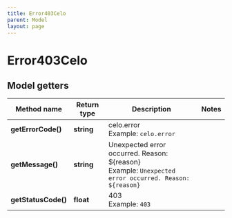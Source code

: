 ```yaml
---
title: Error403Celo
parent: Model
layout: page
---
```


# Error403Celo

## Model getters

Method name | Return type | Description | Notes
------------ | ------------- | ------------- | -------------
**getErrorCode()** | **string** | celo.error <br>Example: `celo.error` |
**getMessage()** | **string** | Unexpected error occurred. Reason: ${reason} <br>Example: `Unexpected error occurred. Reason: ${reason}` |
**getStatusCode()** | **float** | 403 <br>Example: `403` |

